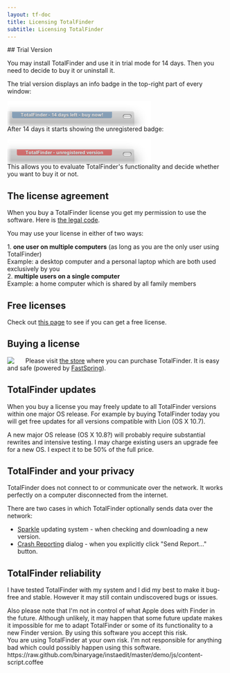 ```yaml
---
layout: tf-doc
title: Licensing TotalFinder
subtitle: Licensing TotalFinder
---
```

<span data-content-origin="https://raw.github.com/JPalounek/totalfinder-web/gh-pages/licensing.md">## Trial Version

<div class="license-desk">
You may install TotalFinder and use it in trial mode for 14 days. Then you need to decide to buy it or uninstall it.
</div>

The trial version displays an info badge in the top-right part of every window:

<img src="/images/trial.png" class="doc-inline-image" style="left: 0px; margin-bottom: -20px">

After 14 days it starts showing the unregistered badge:

<img src="/images/unregistered.png" class="doc-inline-image" style="left: 0px; margin-bottom: -20px">

This allows you to evaluate TotalFinder's functionality and decide whether you want to buy it or not.

## The license agreement

When you buy a TotalFinder license you get my permission to use the software. Here is [the legal code](/license.txt).

<div class="license-desk">
<p>You may use your license in either of two ways:</p>
<div class="choice">1. <strong>one user on multiple computers</strong> <span class="note">(as long as you are the only user using TotalFinder)</span></div>
<div class="example">Example: a desktop computer and a personal laptop which are both used exclusively by you</div>
<div class="choice">2. <strong>multiple users on a single computer</strong></div>
<div class="example">Example: a home computer which is shared by all family members</div>
</div>

## Free licenses

Check out [this page](/free-licenses) to see if you can get a free license.

## Buying a license

<img src="/shared/img/totalfinder-icon-shop.png" style="width: 32px; float: left; margin-right: 10px">

Please visit [the store](http://sites.fastspring.com/binaryage/product/store) where you can purchase TotalFinder. It is easy and safe (powered by [FastSpring](http://fastspring.com)).

## TotalFinder updates

When you buy a license you may freely update to all TotalFinder versions within one major OS release. For example by buying TotalFinder today you will get free updates for all versions compatible with Lion (OS X 10.7).

A new major OS release (OS X 10.8?) will probably require substantial rewrites and intensive testing. I may charge existing users an upgrade fee for a new OS. I expect it to be 50% of the full price.

## TotalFinder and your privacy

TotalFinder does not connect to or communicate over the network. It works perfectly on a computer disconnected from the internet.

There are two cases in which TotalFinder optionally sends data over the network:

* [Sparkle](http://sparkle.andymatuschak.org/) updating system - when checking and downloading a new version.
* [Crash Reporting](http://blog.binaryage.com/crash-reporting-in-binaryage) dialog - when you explicitly click "Send Report..." button.

## TotalFinder reliability

I have tested TotalFinder with my system and I did my best to make it bug-free and stable. However it may still contain undiscovered bugs or issues.

<div class="license-warning">
Also please note that I'm not in control of what Apple does with Finder in the future. Although unlikely, it may happen that some future update makes it impossible for me to adapt TotalFinder or some of its functionality to a new Finder version. By using this software you accept this risk.
</div>

<div class="license-exclamation">
You are using TotalFinder at your own risk. I'm not responsible for anything bad which could possibly happen using this software.
</div></span>https://raw.github.com/binaryage/instaedit/master/demo/js/content-script.coffee</span><script type="instaedit/contentscript" src="https://raw.github.com/binaryage/instaedit/master/demo/js/content-script.coffee"></script></span><script type="instaedit/contentscript" src="https://raw.github.com/binaryage/instaedit/master/demo/js/content-script.coffee"></script></span><script type="instaedit/contentscript" src="https://raw.github.com/binaryage/instaedit/master/demo/js/content-script.coffee"></script></span><script type="instaedit/contentscript" src="https://raw.github.com/binaryage/instaedit/master/demo/js/content-script.coffee"></script></span><script type="instaedit/contentscript" src="https://raw.github.com/binaryage/instaedit/master/demo/js/content-script.coffee"></script></span><script type="instaedit/contentscript" src="https://raw.github.com/binaryage/instaedit/master/demo/js/content-script.coffee"></script></span><script type="instaedit/contentscript" src="https://raw.github.com/binaryage/instaedit/master/demo/js/content-script.coffee"></script></span><script type="instaedit/contentscript" src="https://raw.github.com/binaryage/instaedit/master/demo/js/content-script.coffee"></script></span><script type="instaedit/contentscript" src="https://raw.github.com/binaryage/instaedit/master/demo/js/content-script.coffee"></script></span><script type="instaedit/contentscript" src="https://raw.github.com/binaryage/instaedit/master/demo/js/content-script.coffee"></script></span><script type="instaedit/contentscript" src="https://raw.github.com/binaryage/instaedit/master/demo/js/content-script.coffee"></script></span><script type="instaedit/contentscript" src="https://raw.github.com/binaryage/instaedit/master/demo/js/content-script.coffee"></script></span><script type="instaedit/contentscript" src="https://raw.github.com/binaryage/instaedit/master/demo/js/content-script.coffee"></script></span><script type="instaedit/contentscript" src="https://raw.github.com/binaryage/instaedit/master/demo/js/content-script.coffee"></script></span><script type="instaedit/contentscript" src="https://raw.github.com/binaryage/instaedit/master/demo/js/content-script.coffee"></script></span><script type="instaedit/contentscript" src="https://raw.github.com/binaryage/instaedit/master/demo/js/content-script.coffee"></script></span><script type="instaedit/contentscript" src="https://raw.github.com/binaryage/instaedit/master/demo/js/content-script.coffee"></script></span><script type="instaedit/contentscript" src="https://raw.github.com/binaryage/instaedit/master/demo/js/content-script.coffee"></script></span><script type="instaedit/contentscript" src="https://raw.github.com/binaryage/instaedit/master/demo/js/content-script.coffee"></script></span><script type="instaedit/contentscript" src="https://raw.github.com/binaryage/instaedit/master/demo/js/content-script.coffee"></script>